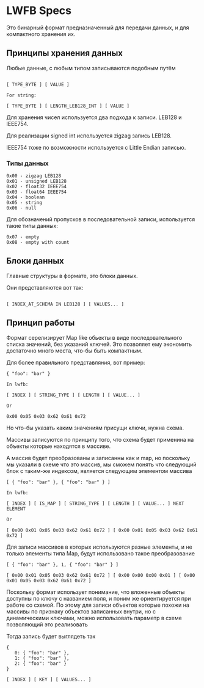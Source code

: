 # LWFB Specs

Это бинарный формат предназначенный для передачи данных, и для компактного хранения их.

## Принципы хранения данных

Любые данные, с любым типом записываются подобным путём

```

[ TYPE_BYTE ] [ VALUE ]

For string:

[ TYPE_BYTE ] [ LENGTH_LEB128_INT ] [ VALUE ]

```

Для хранения чисел используется два подхода к записи. LEB128 и IEEE754.

Для реализации signed int используется zigzag запись LEB128.

IEEE754 тоже по возможности используется с Little Endian записью.

### Типы данных

```
0x00 - zigzag LEB128
0x01 - unsigned LEB128
0x02 - float32 IEEE754
0x03 - float64 IEEE754
0x04 - boolean
0x05 - string
0x06 - null
```

Для обозначений пропусков в последовательной записи, используется такие типы данных:

```
0x07 - empty
0x08 - empty with count
```

## Блоки данных

Главные структуры в формате, это блоки данных.

Они представляются вот так:

```

[ INDEX_AT_SCHEMA IN LEB128 ] [ VALUES... ]

```

## Принцип работы

Формат серелизирует Map like обьекты в виде последовательного списка значений, без указаний ключей. Это позволяет ему экономить достаточно много места, что-бы быть компактным.

Для более правильного представляния, вот пример:

```
{ "foo": "bar" }

In lwfb:

[ INDEX ] [ STRING_TYPE ] [ LENGTH ] [ VALUE... ]

Or

0x00 0x05 0x03 0x62 0x61 0x72
```

Но что-бы указать каким значениям присущи ключи, нужна схема.

Массивы записуются по принципу того, что схема будет применина на объекты которые находятся в массиве.

А массив будет преобразованы и записанны как и map, но поскольку мы указали в схеме что это массив, мы сможем понять что следующий блок с таким-же индексом, является следующим элементом массива

```
[ { "foo": "bar" }, { "foo": "bar" } ]

In lwfb:

[ INDEX ] [ IS_MAP ] [ STRING_TYPE ] [ LENGTH ] [ VALUE... ] NEXT ELEMENT

Or

[ 0x00 0x01 0x05 0x03 0x62 0x61 0x72 ] [ 0x00 0x01 0x05 0x03 0x62 0x61 0x72 ]
```

Для записи массивов в которых используются разные элементы, и не только элементы типа Map, будут использовано такое преобразование

```
[ { "foo": "bar" }, 1, { "foo": "bar" } ]

[ 0x00 0x01 0x05 0x03 0x62 0x61 0x72 ] [ 0x00 0x00 0x00 0x01 ] [ 0x00 0x01 0x05 0x03 0x62 0x61 0x72 ]
```

Поскольку формат использует понимание, что вложенные объекты доступны по ключу с названием поля, и поним же ориентируется при работе со схемой. По этому для записи объектов которые похожи на массивы по признаку объектов записанных внутри, но с динамическими ключами, можно использовать параметр в схеме позволяющий это реализовать

Тогда запись будет выглядеть так

```
{
   0: { "foo": "bar" },
   1: { "foo": "bar" },
   2: { "foo": "bar" }
}

[ INDEX ] [ KEY ] [ VALUES... ]
```
